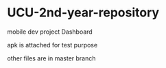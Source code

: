 # UCU-2nd-year-repository
mobile dev project Dashboard

apk is attached for test purpose

other files are in master branch


